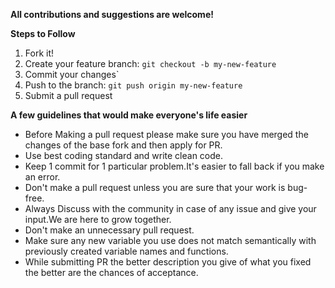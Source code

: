 __All contributions and suggestions are welcome!__


__Steps to Follow__

1. Fork it!
2. Create your feature branch: `git checkout -b my-new-feature`
3. Commit your changes`
4. Push to the branch: `git push origin my-new-feature`
5. Submit a pull request


__A few guidelines that would make everyone's life easier__

* Before Making a pull request please make sure you have merged the changes of the base fork and then apply for PR.
* Use best coding standard and write clean code.
* Keep 1 commit for 1 particular problem.It's easier to fall back if you make an error.
* Don't make a pull request unless you are sure that your work is bug-free.
* Always Discuss with the community in case of any issue and give your input.We are here to grow together.
* Don't make an unnecessary pull request.
* Make sure any new variable you use does not match semantically with previously created variable names and functions.
* While submitting PR the better description you give of what you fixed the better are the chances of acceptance.
